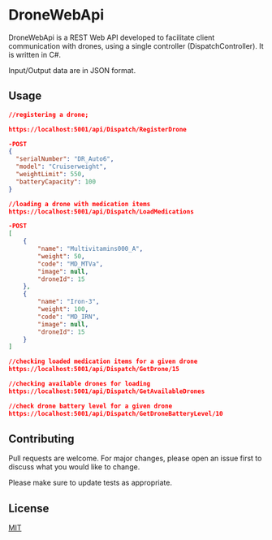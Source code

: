 # DroneWebApi

DroneWebApi is a REST Web API developed to facilitate client communication with drones, using a single controller (DispatchController).  It is written in C#.

Input/Output data are in JSON format.


## Usage

```json
//registering a drone;

https://localhost:5001/api/Dispatch/RegisterDrone

-POST
{
  "serialNumber": "DR_Auto6",
  "model": "Cruiserweight",
  "weightLimit": 550,
  "batteryCapacity": 100
}
```
```json
//loading a drone with medication items
https://localhost:5001/api/Dispatch/LoadMedications

-POST
[
    {
        "name": "Multivitamins000_A",
        "weight": 50,
        "code": "MD_MTVa",
        "image": null,
        "droneId": 15
    },
    {
        "name": "Iron-3",
        "weight": 100,
        "code": "MD_IRN",
        "image": null,
        "droneId": 15
    }
]

```
```json
//checking loaded medication items for a given drone
https://localhost:5001/api/Dispatch/GetDrone/15
```

```json
//checking available drones for loading
https://localhost:5001/api/Dispatch/GetAvailableDrones
```

```json
//check drone battery level for a given drone
https://localhost:5001/api/Dispatch/GetDroneBatteryLevel/10
```

## Contributing
Pull requests are welcome. For major changes, please open an issue first to discuss what you would like to change.

Please make sure to update tests as appropriate.

## License
[MIT](https://choosealicense.com/licenses/mit/)

